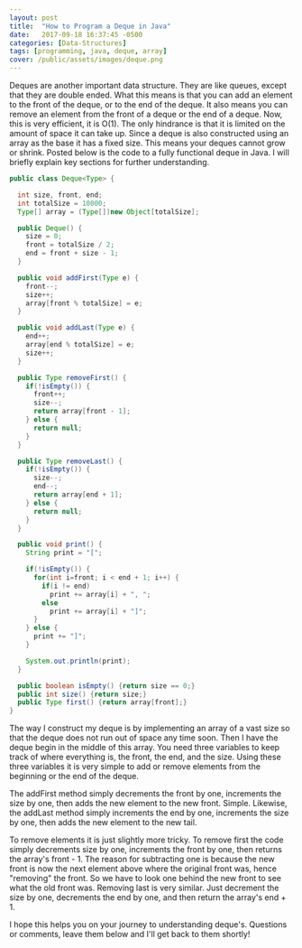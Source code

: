 ```yaml
---
layout: post
title:  "How to Program a Deque in Java"
date:   2017-09-18 16:37:45 -0500
categories: [Data-Structures]
tags: [programming, java, deque, array]
cover: /public/assets/images/deque.png
---
```


Deques are another important data structure. They are like queues, except that they are double ended. What this means is that you can add an element to the front of the deque, or to the end of the deque. It also means you can remove an element from the front of a deque or the end of a deque. Now, this is very efficient, it is O(1). The only hindrance is that it is limited on the amount of space it can take up. Since a deque is also constructed using an array as the base it has a fixed size. This means your deques cannot grow or shrink. Posted below is the code to a fully functional deque in Java. I will briefly explain key sections for further understanding.

```java
public class Deque<Type> {

  int size, front, end;
  int totalSize = 10000;
  Type[] array = (Type[])new Object[totalSize];

  public Deque() {
    size = 0;
    front = totalSize / 2;
    end = front + size - 1;
  }

  public void addFirst(Type e) {
    front--;
    size++;
    array[front % totalSize] = e;
  }

  public void addLast(Type e) {
    end++;
    array[end % totalSize] = e;
    size++;
  }

  public Type removeFirst() {
    if(!isEmpty()) {
      front++;
      size--;
      return array[front - 1];
    } else {
      return null;
    }
  }

  public Type removeLast() {
    if(!isEmpty()) {
      size--;
      end--;
      return array[end + 1];
    } else {
      return null;
    }
  }

  public void print() {
    String print = "[";

    if(!isEmpty()) {
      for(int i=front; i < end + 1; i++) {
        if(i != end)
          print += array[i] + ", ";
        else
          print += array[i] + "]";
      }
    } else {
      print += "]";
    }

    System.out.println(print);
  }

  public boolean isEmpty() {return size == 0;}
  public int size() {return size;}
  public Type first() {return array[front];}
}

```

The way I construct my deque is by implementing an array of a vast size so that the deque does not run out of space any time soon. Then I have the deque begin in the middle of this array. You need three variables to keep track of where everything is, the front, the end, and the size. Using these three variables it is very simple to add or remove elements from the beginning or the end of the deque.

The addFirst method simply decrements the front by one, increments the size by one, then adds the new element to the new front. Simple. Likewise, the addLast method simply increments the end by one, increments the size by one, then adds the new element to the new tail.

To remove elements it is just slightly more tricky. To remove first the code simply decrements size by one, increments the front by one, then returns the array's front - 1. The reason for subtracting one is because the new front is now the next element above where the original front was, hence "removing" the front. So we have to look one behind the new front to see what the old front was. Removing last is very similar. Just decrement the size by one, decrements the end by one, and then return the array's end + 1.

I hope this helps you on your journey to understanding deque's. Questions or comments, leave them below and I'll get back to them shortly!
